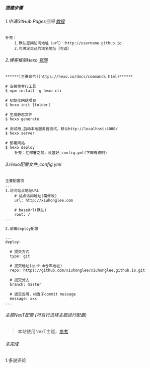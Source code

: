 ##### 搭建步骤

###### 1.申请GitHub Pages空间 [教程](https://pages.github.com/)
```
补充：
    1.默认空间访问地址（url）:http://username.github.io 
    2.可绑定自己的域名地址（可选）
```


###### 2.博客框架Hexo [官网](https://hexo.io/) 
```
******[主要命令](https://hexo.io/docs/commands.html)******

# 安装命令行工具
$ npm install -g hexo-cli

# 初始化网站项目
$ hexo init [folder]

# 生成静态文件
$ hexo generate

# 测试用,启动本地服务器测试，默认http://localhost:4000/
$ hexo server

# 部署网站
$ hexo deploy 
    补充：在部署之前，设置好_config.yml(下面有说明)
```

###### 3.Hexo配置文件_config.yml
```
主要配置项
...
1.访问站点地址URL
    # 站点访问地址(需修改)
    url: http://xiuhonglee.com 

    # baseUrl(默认)
    root: /
...

2.部署deploy配置

...
deploy:

  # 提交方式
  type: git

  # 提交地址(github仓库地址)
  repo: https://github.com/xiuhonglee/xiuhonglee.github.io.git

  # 提交分支
  branch: master

  # 提交说明，相当于commit message
  message: xxx
...

```

###### 主题NexT配置 (可自行选择主题进行配置)

> 本站使用NexT主题，[参考](https://github.com/iissnan/hexo-theme-next)


###### 未完成
1.多说评论
